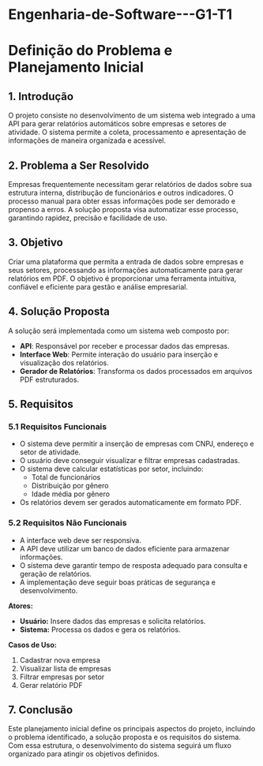 # Engenharia-de-Software---G1-T1
# Definição do Problema e Planejamento Inicial

## 1. Introdução
O projeto consiste no desenvolvimento de um sistema web integrado a uma API para gerar relatórios automáticos sobre empresas e setores de atividade. O sistema permite a coleta, processamento e apresentação de informações de maneira organizada e acessível.

## 2. Problema a Ser Resolvido
Empresas frequentemente necessitam gerar relatórios de dados sobre sua estrutura interna, distribução de funcionários e outros indicadores. O processo manual para obter essas informações pode ser demorado e propenso a erros. A solução proposta visa automatizar esse processo, garantindo rapidez, precisão e facilidade de uso.

## 3. Objetivo
Criar uma plataforma que permita a entrada de dados sobre empresas e seus setores, processando as informações automaticamente para gerar relatórios em PDF. O objetivo é proporcionar uma ferramenta intuitiva, confiável e eficiente para gestão e análise empresarial.

## 4. Solução Proposta
A solução será implementada como um sistema web composto por:
- **API**: Responsável por receber e processar dados das empresas.
- **Interface Web**: Permite interação do usuário para inserção e visualização dos relatórios.
- **Gerador de Relatórios**: Transforma os dados processados em arquivos PDF estruturados.

## 5. Requisitos

### 5.1 Requisitos Funcionais
- O sistema deve permitir a inserção de empresas com CNPJ, endereço e setor de atividade.
- O usuário deve conseguir visualizar e filtrar empresas cadastradas.
- O sistema deve calcular estatísticas por setor, incluindo:
  - Total de funcionários
  - Distribuição por gênero
  - Idade média por gênero
- Os relatórios devem ser gerados automaticamente em formato PDF.

### 5.2 Requisitos Não Funcionais
- A interface web deve ser responsiva.
- A API deve utilizar um banco de dados eficiente para armazenar informações.
- O sistema deve garantir tempo de resposta adequado para consulta e geração de relatórios.
- A implementação deve seguir boas práticas de segurança e desenvolvimento.

**Atores:**
- **Usuário:** Insere dados das empresas e solicita relatórios.
- **Sistema:** Processa os dados e gera os relatórios.

**Casos de Uso:**
1. Cadastrar nova empresa
2. Visualizar lista de empresas
3. Filtrar empresas por setor
4. Gerar relatório PDF


## 7. Conclusão
Este planejamento inicial define os principais aspectos do projeto, incluindo o problema identificado, a solução proposta e os requisitos do sistema. Com essa estrutura, o desenvolvimento do sistema seguirá um fluxo organizado para atingir os objetivos definidos.

